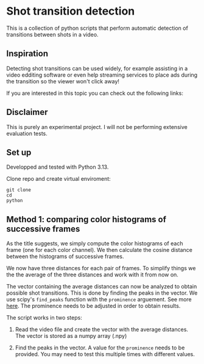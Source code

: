 # Shot transition detection

This is a collection of python scripts that perform automatic detection of transitions between shots in a video.

## Inspiration
Detecting shot transitions can be used widely, for example assisting in a video edditing software or even help streaming services to place ads during the transition so the viewer won't click away!

If you are interested in this topic you can check out the following links:

## Disclaimer
This is purely an experimental project. I will not be performing extensive evaluation tests.


## Set up
Developped and tested with Python 3.13.

Clone repo and create virtual enviroment:
```
git clone
cd
python 
```

## Method 1: comparing color histograms of successive frames

As the title suggests, we simply compute the color histograms of each frame (one for each color channel). We then calculate the cosine distance between the histograms of successive frames.

We now have three distances for each pair of frames. To simplify things we the the average of the three distances and work with it from now on.

The vector containing the average distances can now be analyzed to obtain possible shot transitions. This is done by finding the peaks in the vector. We use scipy's `find_peaks` function with the `prominence` arguement. See more [here](https://docs.scipy.org/doc/scipy-1.15.0/reference/generated/scipy.signal.find_peaks.html). The prominence needs to be adjusted in order to obtain results.

The script works in two steps:

1. Read the video file and create the vector with the average distances. The vector is stored as a numpy array (.npy)

2. Find the peaks in the vector. A value for the `prominence` needs to be provided. You may need to test this multiple times with different values.